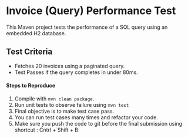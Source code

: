 
# Invoice (Query) Performance Test

This Maven project tests the performance of a SQL query using an embedded H2 database.


## Test Criteria

- Fetches 20 invoices using a paginated query.
- Test Passes if the query completes in under 80ms.

#### Steps to Reproduce
 
1. Compile with `mvn clean package`.
2. Run unit tests to observe failure using `mvn test`
3. Final objective is to make test case pass.
4. You can run test cases many times and refactor your code.
5. Make sure you push the code to git before the final submission using shortcut : Cntrl + Shift + B

